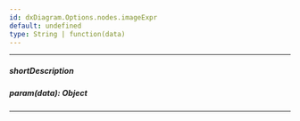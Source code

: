 ```yaml
---
id: dxDiagram.Options.nodes.imageExpr
default: undefined
type: String | function(data)
---
```

---
##### shortDescription

##### param(data): Object

---
